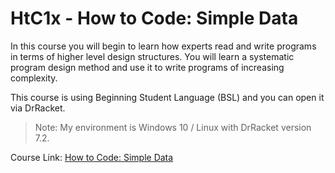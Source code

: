 # HtC1x - How to Code: Simple Data

 In this course you will begin to learn how experts read and write programs in terms of higher level design structures. You will learn a systematic program design method and use it to write programs of increasing complexity.

This course is using Beginning Student Language (BSL) and you can open it via DrRacket.

> Note: My environment is Windows 10 / Linux with DrRacket version 7.2.

Course Link: [How to Code: Simple Data](https://www.edx.org/course/how-code-simple-data-ubcx-htc1x)